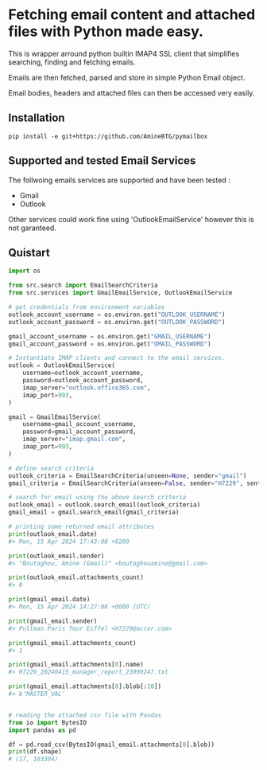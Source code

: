 # Fetching email content and attached files with Python made easy.

This is wrapper arround python builtin IMAP4 SSL client that simplifies searching, finding and fetching emails.

Emails are then fetched, parsed and store in simple Python Email object. 

Email bodies, headers and attached files can then be accessed very easily.

## Installation
```
pip install -e git+https://github.com/AmineBTG/pymailbox
``` 

## Supported and tested Email Services
The follwoing emails services are supported and have been tested :
-   Gmail
-   Outlook

Other services could work fine using 'OutlookEmailService' however this is not garanteed.

## Quistart
```python
import os

from src.search import EmailSearchCriteria
from src.services import GmailEmailService, OutlookEmailService

# get credentials from environment variables
outlook_account_username = os.environ.get("OUTLOOK_USERNAME")
outlook_account_password = os.environ.get("OUTLOOK_PASSWORD")

gmail_account_username = os.environ.get("GMAIL_USERNAME")
gmail_account_password = os.environ.get("GMAIL_PASSWORD")

# Instantiate IMAP clients and connect to the email services.
outlook = OutlookEmailService(
    username=outlook_account_username,
    password=outlook_account_password,
    imap_server="outlook.office365.com",
    imap_port=993,
)

gmail = GmailEmailService(
    username=gmail_account_username,
    password=gmail_account_password,
    imap_server="imap.gmail.com",
    imap_port=993,
)

# define search criteria
outlook_criteria = EmailSearchCriteria(unseen=None, sender="gmail")
gmail_criteria = EmailSearchCriteria(unseen=False, sender="H7229", sent_on="15-APR-2024")

# search for email using the above search criteria
outlook_email = outlook.search_email(outlook_criteria)
gmail_email = gmail.search_email(gmail_criteria)

# printing some returned email attributes
print(outlook_email.date)
#> Mon, 15 Apr 2024 17:43:08 +0200

print(outlook_email.sender)
#> "Boutaghou, Amine (Gmail)" <boutaghouamine@gmail.com>

print(outlook_email.attachments_count)
#> 0

print(gmail_email.date)
#> Mon, 15 Apr 2024 14:27:08 +0000 (UTC)

print(gmail_email.sender)
#> Pullman Paris Tour Eiffel <H7229@accor.com>

print(gmail_email.attachments_count)
#> 1

print(gmail_email.attachments[0].name)
#> H7229_20240415_manager_report_23990247.txt

print(gmail_email.attachments[0].blob[:10])
#> b'MASTER_VAL'


# reading the attached csv file with Pandas
from io import BytesIO
import pandas as pd

df = pd.read_csv(BytesIO(gmail_email.attachments[0].blob))
print(df.shape)
# (17, 103304)
```